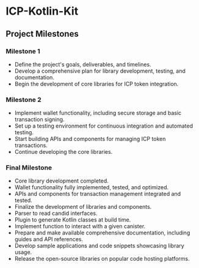# ICP-Kotlin-Kit

## Project Milestones

### Milestone 1
- Define the project's goals, deliverables, and timelines.
- Develop a comprehensive plan for library development, testing, and documentation.
- Begin the development of core libraries for ICP token integration.

### Milestone 2
- Implement wallet functionality, including secure storage and basic transaction signing.
- Set up a testing environment for continuous integration and automated testing.
- Start building APIs and components for managing ICP token transactions.
- Continue developing the core libraries.

### Final Milestone
- Core library development completed.
- Wallet functionality fully implemented, tested, and optimized.
- APIs and components for transaction management integrated and tested.
- Finalize the development of libraries and components.
- Parser to read candid interfaces.
- Plugin to generate Kotlin classes at build time.
- Implement function to interact with a given canister.
- Prepare and make available comprehensive documentation, including guides and API references.
- Develop sample applications and code snippets showcasing library usage.
- Release the open-source libraries on popular code hosting platforms.
